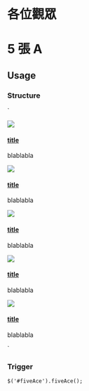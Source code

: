 # 各位觀眾
# 5 張 A


## Usage
### Structure
`
<div id="fiveAce">
  <div class="currentWrapper">
    <div class="item">
      <div class="thumb">
        <div class="thumb-inner"><img src="http://unsplash.it/100/100"/></div>
      </div>
      <div class="content">
        <div class="content-inner">
          <h4><a href="javascript:;">title</a></h4>
          <p>blablabla</p>
        </div>
      </div>
    </div>
    <div class="item">
      <div class="thumb">
        <div class="thumb-inner"><img src="http://unsplash.it/100/100"/></div>
      </div>
      <div class="content">
        <div class="content-inner">
          <h4><a href="javascript:;">title</a></h4>
          <p>blablabla</p>
        </div>
      </div>
    </div>
    <div class="item">
      <div class="thumb">
        <div class="thumb-inner"><img src="http://unsplash.it/100/100"/></div>
      </div>
      <div class="content">
        <div class="content-inner">
          <h4><a href="javascript:;">title</a></h4>
          <p>blablabla</p>
        </div>
      </div>
    </div>
    <div class="item">
      <div class="thumb">
        <div class="thumb-inner"><img src="http://unsplash.it/100/100"/></div>
      </div>
      <div class="content">
        <div class="content-inner">
          <h4><a href="javascript:;">title</a></h4>
          <p>blablabla</p>
        </div>
      </div>
    </div>
    <div class="item">
      <div class="thumb">
        <div class="thumb-inner"><img src="http://unsplash.it/100/100"/></div>
      </div>
      <div class="content">
        <div class="content-inner">
          <h4><a href="javascript:;">title</a></h4>
          <p>blablabla</p>
        </div>
      </div>
    </div>
  </div>
</div>
`

### Trigger
`$('#fiveAce').fiveAce();`